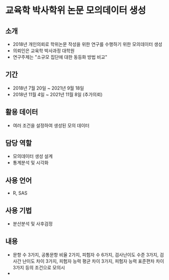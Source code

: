 # 교육학 박사학위 논문 모의데이터 생성

## 소개
- 2018년 개인의뢰로 학위논문 작성을 위한 연구를 수행하기 위한 모의데이터 생성
- 의뢰인은 교육학 박사과정 대학원
- 연구주제는 "소규모 집단에 대한 동등화 방법 비교"

## 기간
- 2018년 7월 20일 ~ 2021년 9월 18일
- 2018년 11월 4일 ~ 2021년 11월 8일 (추가의뢰)

## 활용 데이터
- 여러 조건을 설정하여 생성된 모의 데이터

## 담당 역할
- 모의데이터 생성 설계
- 통계분석 및 시각화

## 사용 언어
- R, SAS

## 사용 기법
- 분산분석 및 사후검정

## 내용
- 문항 수 3가지, 공통문항 비율 2가지, 피험자 수 6가지,
검사난이도 수준 3가지, 검사간 난이도 차이 3가지, 피험자 능력 평균 차이 3가지,
피험자 능력 표준편차 차이 3가지 등의 조건으로 모의시
- 
